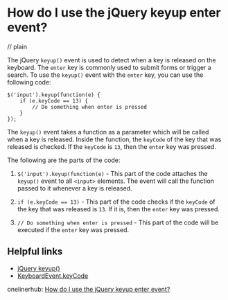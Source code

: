 # How do I use the jQuery keyup enter event?
// plain

The jQuery `keyup()` event is used to detect when a key is released on the keyboard. The `enter` key is commonly used to submit forms or trigger a search. To use the `keyup()` event with the `enter` key, you can use the following code:

```
$('input').keyup(function(e) {
    if (e.keyCode == 13) {
        // Do something when enter is pressed
    }
});
```

The `keyup()` event takes a function as a parameter which will be called when a key is released. Inside the function, the `keyCode` of the key that was released is checked. If the `keyCode` is `13`, then the `enter` key was pressed.

The following are the parts of the code:

1. `$('input').keyup(function(e)` - This part of the code attaches the `keyup()` event to all `<input>` elements. The event will call the function passed to it whenever a key is released.

2. `if (e.keyCode == 13)` - This part of the code checks if the `keyCode` of the key that was released is `13`. If it is, then the `enter` key was pressed.

3. `// Do something when enter is pressed` - This part of the code will be executed if the `enter` key was pressed.

## Helpful links

- [jQuery keyup()](https://api.jquery.com/keyup/)
- [KeyboardEvent.keyCode](https://developer.mozilla.org/en-US/docs/Web/API/KeyboardEvent/keyCode)

onelinerhub: [How do I use the jQuery keyup enter event?](https://onelinerhub.com/jquery/how-do-i-use-the-jquery-keyup-enter-event)